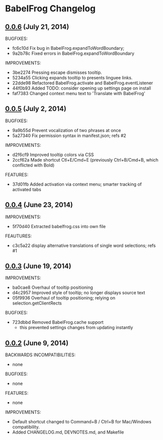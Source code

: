 # BabelFrog Changelog

## [0.0.6](https://github.com/dergachev/babelfrog/compare/v0.0.5...v0.0.6) (July 21, 2014)

BUGFIXES:

- fc6c10d Fix bug in BabelFrog.expandToWordBoundary;
- 9a2b78c Fixed errors in BabelFrog.expandToWordBoundary

IMPROVEMENTS:

- 3be2274 Pressing escape dismisses tooltip.
- 5234a55 Clicking expands tooltip to presents linguee links.
- 22dde98 Refactored BabelFrog.activate and BabelFrog.eventListener
- 44f0b93 Added TODO: consider opening up settings page on install
- faf7383 Changed context menu text to 'Translate with BabelFrog'

## [0.0.5](https://github.com/dergachev/babelfrog/compare/v0.0.4...v0.0.5) (July 2, 2014)

BUGFIXES:

- 9a9b55d Prevent vocalization of two phrases at once
- 5a27340 Fix permission syntax in manifest.json; refs #2

IMPROVEMENTS:

- d2f6cf9 Improved tooltip colors via CSS
- 2ccf62a Made shortcut Ctl+E/Cmd+E (previously Ctrl+B/Cmd+B, which conflicted with Bold)

FEATURES:

- 37d01fb Added activation via context menu; smarter tracking of activated tabs

## [0.0.4](https://github.com/dergachev/babelfrog/compare/v0.0.3...v0.0.4) (June 23, 2014)

IMPROVEMENTS:

- 5f70d40 Extracted babelfrog.css into own file

FEAUTURES:

- c3c5a22 display alternative translations of single word selections; refs #1

## [0.0.3](https://github.com/dergachev/babelfrog/compare/v0.0.2...v0.0.3) (June 19, 2014)

IMPROVEMENTS:

- ba0cae8 Overhaul of tooltip positioning
- d4c2957 Improved style of tooltip; no longer displays source text
- 05f9936 Overhaul of tooltip positioning; relying on selection.getClientRects

BUGFIXES:

- 723dbbd Removed BabelFrog.cache support
  - this prevented settings changes from updating instantly

## [0.0.2](https://github.com/dergachev/babelfrog/compare/v0.0.1...v0.0.2) (June 9, 2014)

BACKWARDS INCOMPATIBILITIES:

- none

BUGFIXES:

- none

FEATURES:

- none

IMPROVEMENTS:

-  Default shortcut changed to Command+B / Ctrl+B for Mac/Windows compatibility.
-  Added CHANGELOG.md, DEVNOTES.md, and Makefile
